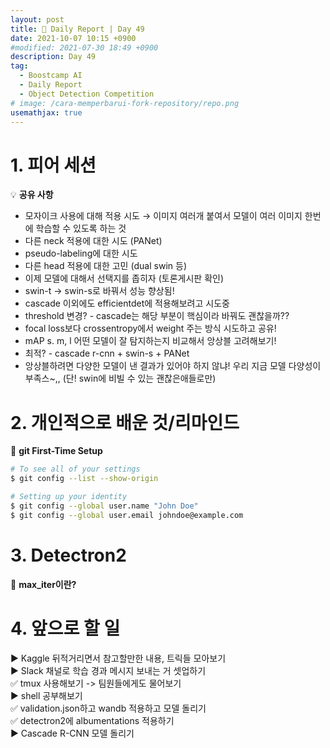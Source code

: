 ```yaml
---
layout: post
title: 📔 Daily Report | Day 49
date: 2021-10-07 10:15 +0900
#modified: 2021-07-30 18:49 +0900
description: Day 49
tag:
  - Boostcamp AI
  - Daily Report
  - Object Detection Competition
# image: /cara-memperbarui-fork-repository/repo.png
usemathjax: true
---
```


# 1. 피어 세션

💡 **공유 사항**

- 모자이크 사용에 대해 적용 시도 → 이미지 여러개 붙여서 모델이 여러 이미지 한번에 학습할 수 있도록 하는 것
- 다른 neck 적용에 대한 시도 (PANet)
- pseudo-labeling에 대한 시도
- 다른 head 적용에 대한 고민 (dual swin 등)
- 이제 모델에 대해서 선택지를 좁히자 (토론게시판 확인)
- swin-t → swin-s로 바꿔서 성능 향상됨!
- cascade 이외에도 efficientdet에 적용해보려고 시도중
- threshold 변경? - cascade는 해당 부분이 핵심이라 바꿔도 괜찮을까??
- focal loss보다 crossentropy에서 weight 주는 방식 시도하고 공유!
- mAP s. m, l 어떤 모델이 잘 탐지하는지 비교해서 앙상블 고려해보기!
- 최적? - cascade r-cnn + swin-s + PANet
- 앙상블하려면 다양한 모델이 낸 결과가 있어야 하지 않냐! 우리 지금 모델 다양성이 부족스~,, (단! swin에 비빌 수 있는 괜찮은애들로만)

# 2. 개인적으로 배운 것/리마인드

🌿 **git First-Time Setup**

```sh
# To see all of your settings
$ git config --list --show-origin

# Setting up your identity
$ git config --global user.name "John Doe"
$ git config --global user.email johndoe@example.com
```

# 3. Detectron2

🌿 **max_iter이란?**


# 4. 앞으로 할 일

▶️ Kaggle 뒤적거리면서 참고할만한 내용, 트릭들 모아보기\
▶️ Slack 채널로 학습 경과 메시지 보내는 거 셋업하기\
✅ tmux 사용해보기 -> 팀원들에게도 물어보기\
▶️ shell 공부해보기\
✅ validation.json하고 wandb 적용하고 모델 돌리기\
✅ detectron2에 albumentations 적용하기\
▶️ Cascade R-CNN 모델 돌리기

